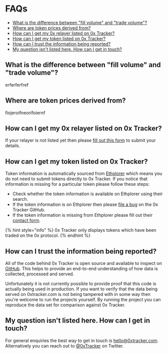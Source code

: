# FAQs

* [What is the difference between "fill volume" and "trade volume"?](faqs.md#what-is-the-difference-between-fill-volume-and-trade-volume)
* [Where are token prices derived from?](faqs.md#where-are-token-prices-derived-from)
* [How can I get my 0x relayer listed on 0x Tracker?](faqs.md#how-can-i-get-my-0x-relayer-listed-on-0x-tracker)
* [How can I get my token listed on 0x Tracker?](faqs.md#how-can-i-get-my-token-listed-on-0x-tracker)
* [How can I trust the information being reported?](faqs.md#how-can-i-trust-the-information-being-reported)
* [My question isn't listed here. How can I get in touch?](faqs.md#my-question-isnt-listed-here-how-can-i-get-in-touch)

## What is the difference between "fill volume" and "trade volume"?

erferferfref

## Where are token prices derived from?

fiojeroifneorifoiernf

## How can I get my 0x relayer listed on 0x Tracker?

If your relayer is not listed yet then please [fill out this form](https://0xtracker.typeform.com/to/wXA7tZ) to submit your details.

## How can I get my token listed on 0x Tracker?

Token information is automatically sourced from [Ethplorer](https://ethplorer.io) which means you do not need to submit tokens directly to 0x Tracker. If you notice that information is missing for a particular token please follow these steps:

* Check whether the token information is available on Ethplorer using their search.
* If the token information is on Ethplorer then please [file a bug](https://github.com/0xTracker/0x-tracker-worker/issues/new) on the 0x Tracker GitHub.
* If the token information is missing from Ethplorer please fill out their [contact form](https://docs.google.com/forms/d/e/1FAIpQLSfJ8m5n1HDw28-WCrATm8wriEutJDUq8KAVrLwO2WNeKrwFGA/viewform).

{% hint style="info" %}
0x Tracker only displays tokens which have been traded on the 0x protocol.
{% endhint %}

## How can I trust the information being reported?

All of the code behind 0x Tracker is open source and available to inspect on [GitHub](https://github.com/0xTracker). This helps to provide an end-to-end understanding of how data is collected, processed and served. 

Unfortunately it is not currently possible to provide proof that this code is actually being used in production. If you want to verify that the data being served on 0xtracker.com is not being tampered with in some way then you're welcome to run the projects yourself. By running the project you can reproduce the data set for comparison against 0x Tracker.

## My question isn't listed here. How can I get in touch?

For general enquiries the best way to get in touch is [hello@0xtracker.com](mailto:hello@0xtracker.com). Alternatively you can reach out to [@0xTracker](https://twitter.com/0xtracker) on Twitter.



